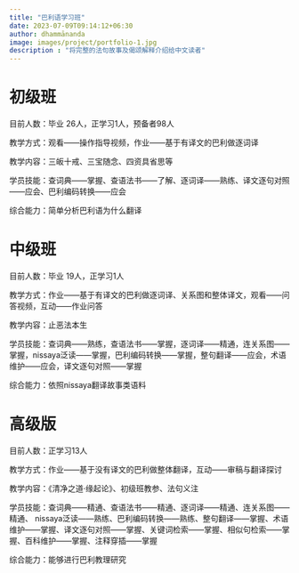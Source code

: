 ```yaml
---
title: "巴利语学习班"
date: 2023-07-09T09:14:12+06:30
author: dhammānanda
image: images/project/portfolio-1.jpg
description : "将完整的法句故事及偈颂解释介绍给中文读者"
---
```


# 初级班

目前人数：毕业 26人，正学习1人，预备者98人

教学方式：观看——操作指导视频，作业——基于有译文的巴利做逐词译

教学内容：三皈十戒、三宝随念、四资具省思等

学员技能：查词典——掌握、查语法书——了解、逐词译——熟练、译文逐句对照——应会、巴利编码转换——应会

综合能力：简单分析巴利语为什么翻译

# 中级班

目前人数：毕业 19人，正学习1人

教学方式：作业——基于有译文的巴利做逐词译、关系图和整体译文，观看——问答视频，互动——作业问答

教学内容：止恶法本生

学员技能：查词典——熟练，查语法书——掌握，逐词译——精通，连关系图——掌握，nissaya泛读——掌握，巴利编码转换——掌握，整句翻译——应会，术语维护——应会，译文逐句对照——掌握

综合能力：依照nissaya翻译故事类语料

# 高级版

目前人数：正学习13人

教学方式：作业——基于没有译文的巴利做整体翻译，互动——审稿与翻译探讨

教学内容：《清净之道·缘起论》、初级班教参、法句义注

学员技能：查词典——精通、查语法书——精通、逐词译——精通、连关系图——精通、
nissaya泛读——熟练、巴利编码转换——熟练、整句翻译——掌握、术语维护——掌握、译文逐句对照——掌握、关键词检索——掌握、相似句检索——掌握、百科维护——掌握、注释穿插——掌握

综合能力：能够进行巴利教理研究
